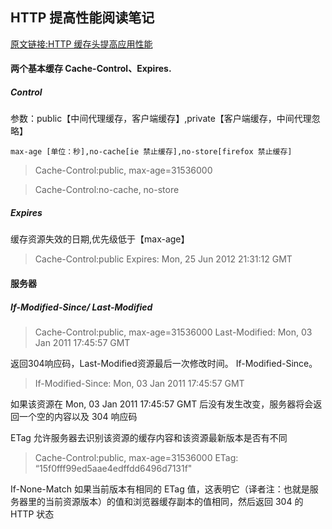 ## HTTP 提高性能阅读笔记

[原文链接:HTTP 缓存头提高应用性能](https://github.com/lindazhang102/Personal-Blog/blob/master/http%20cache.md)


#### 两个基本缓存 Cache-Control、Expires.


##### Control

参数：public【中间代理缓存，客户端缓存】,private【客户端缓存，中间代理忽略】 

	max-age [单位：秒],no-cache[ie 禁止缓存],no-store[firefox 禁止缓存]

> Cache-Control:public, max-age=31536000

> Cache-Control:no-cache, no-store



##### Expires

缓存资源失效的日期,优先级低于【max-age】

> Cache-Control:public
Expires: Mon, 25 Jun 2012 21:31:12 GMT



#### 服务器 

##### If-Modified-Since/ Last-Modified

> Cache-Control:public, max-age=31536000
Last-Modified: Mon, 03 Jan 2011 17:45:57 GMT

返回304响应码，Last-Modified资源最后一次修改时间。 If-Modified-Since。

> If-Modified-Since: Mon, 03 Jan 2011 17:45:57 GMT

如果该资源在 Mon, 03 Jan 2011 17:45:57 GMT 后没有发生改变，服务器将会返回一个空的内容以及 304 响应码

ETag 允许服务器去识别该资源的缓存内容和该资源最新版本是否有不同

>Cache-Control:public, max-age=31536000
ETag: “15f0fff99ed5aae4edffdd6496d7131f"

If-None-Match 如果当前版本有相同的 ETag 值，这表明它（译者注：也就是服务器里的当前资源版本）的值和浏览器缓存副本的值相同，然后返回 304 的 HTTP 状态



